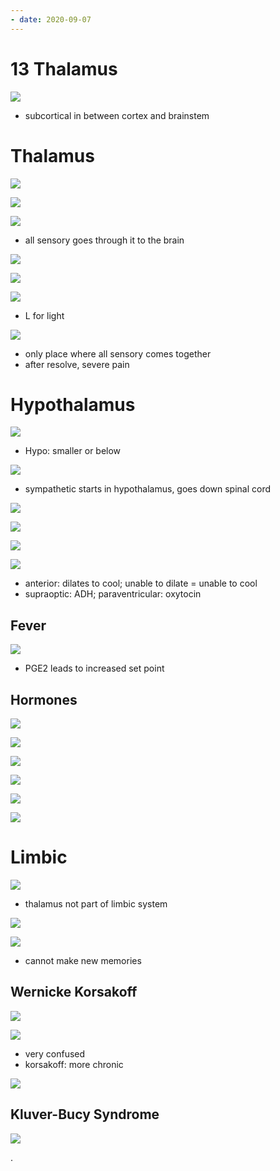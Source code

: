 ```yaml
---
- date: 2020-09-07
---
```


# 13 Thalamus

<!-- subcortical structures include.. -->

![](https://photos.thisispiggy.com/file/wikiFiles/1QYeTLs.jpg)

- subcortical in between cortex and brainstem

# Thalamus

<!-- ignore -->

![](https://photos.thisispiggy.com/file/wikiFiles/mC4qQ74.jpg)

![](https://photos.thisispiggy.com/file/wikiFiles/1qCTU17.jpg)

<!-- thalamus main functions.. -->

![](https://photos.thisispiggy.com/file/wikiFiles/BmwHLIk.jpg)

- all sensory goes through it to the brain

<!-- thalamic nuclei locations, names, function, input, lesion.. -->

![](https://photos.thisispiggy.com/file/wikiFiles/Hywpc7J.jpg)

![](https://photos.thisispiggy.com/file/wikiFiles/Ye4xg0U.jpg)

![](https://photos.thisispiggy.com/file/wikiFiles/aqPqwiI.jpg)

- L for light

<!-- thalamic syndrome cause, symptoms acute and chronic.. -->

![](https://photos.thisispiggy.com/file/wikiFiles/2oJo06f.jpg)

- only place where all sensory comes together
- after resolve, severe pain

# Hypothalamus

<!-- hypothalamus found, main functions.. -->

![](https://photos.thisispiggy.com/file/wikiFiles/lC82VA3.jpg)

- Hypo: smaller or below

![](https://photos.thisispiggy.com/file/wikiFiles/EJOeqvj.jpg)

- sympathetic starts in hypothalamus, goes down spinal cord

<!-- hypothalamic areas functions and lesions.. -->

![](https://photos.thisispiggy.com/file/wikiFiles/bIHjK64.jpg)

![](https://photos.thisispiggy.com/file/wikiFiles/IcXetpK.jpg)

![](https://photos.thisispiggy.com/file/wikiFiles/FbJz3cR.jpg)

![](https://photos.thisispiggy.com/file/wikiFiles/Src0Ss3.jpg)

- anterior: dilates to cool; unable to dilate = unable to cool
- supraoptic: ADH; paraventricular: oxytocin

## Fever

<!-- fever MOA. What is hyperpyrexia, treatment.. -->

![](https://photos.thisispiggy.com/file/wikiFiles/NaqcU99.jpg)

- PGE2 leads to increased set point

## Hormones

<!-- ignore.. -->

![](https://photos.thisispiggy.com/file/wikiFiles/l6DH1u6.jpg)

![](https://photos.thisispiggy.com/file/wikiFiles/X6d42QT.jpg)

![](https://photos.thisispiggy.com/file/wikiFiles/l5okVou.jpg)

<!-- leptin secreted by, function, MOA.. -->

![](https://photos.thisispiggy.com/file/wikiFiles/fttO51U.jpg)

<!-- craniopharyngioma cause, symptoms.. -->

![](https://photos.thisispiggy.com/file/wikiFiles/OAJHdD8.jpg)

![](https://photos.thisispiggy.com/file/wikiFiles/mYa2jqB.jpg)

# Limbic

<!-- limbic system components and main functions.. -->

![](https://photos.thisispiggy.com/file/wikiFiles/edHrgMf.jpg)

- thalamus not part of limbic system

![](https://photos.thisispiggy.com/file/wikiFiles/KguzgAy.jpg)

<!-- hippocampus lesion symptoms, cause, which arteries.. -->

![](https://photos.thisispiggy.com/file/wikiFiles/ZXIZkQZ.jpg)

- cannot make new memories

## Wernicke Korsakoff

<!-- wernicke-korsakoff syndrome is, cause, gross finding, damaged area.. -->

![](https://photos.thisispiggy.com/file/wikiFiles/YjhSm9O.jpg)

<!-- wernicke-korsakoff symptoms.. -->

![](https://photos.thisispiggy.com/file/wikiFiles/KoYoM5A.jpg)

- very confused
- korsakoff: more chronic

<!-- wernicke-korsakoff treatment.. -->

![](https://photos.thisispiggy.com/file/wikiFiles/ujNfUr7.jpg)

## Kluver-Bucy Syndrome

<!-- kluver-bucy syndrome is, cause, symptoms, association with microbe -->

![](https://photos.thisispiggy.com/file/wikiFiles/KCp3iLn.jpg)

.
